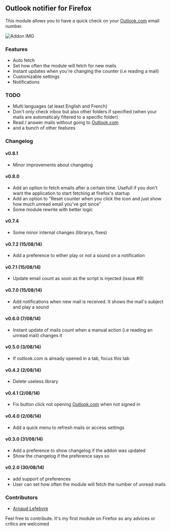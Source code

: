 ## Outlook notifier for Firefox

This module allows you to have a quick check on your [Outlook.com](https://outlook.com) email number.

![Addon IMG](https://addons.cdn.mozilla.net/user-media/previews/full/140/140338.png)

### Features

+ Auto fetch
+ Set how often the module will fetch for new mails
+ Instant updates when you're changing the counter (i.e reading a mail)
+ Customizable settings
+ Notifications

### TODO

+ Multi languages (at least English and French)
+ Don't only check inbox but also other folders if specified (when your mails are automaticaly filtered to a specific folder)
+ Read / answer mails without going to [Outlook.com](https://outlook.com)
+ and a bunch of other features

### Changelog

#### v0.8.1

+ Minor improvements about changelog

#### v0.8.0

+ Add an option to fetch emails after a certain time. Usefull if you don't want the application to start fetching at firefox's startup
+ Add an option to "Reset counter when you click the icon and just show how much unread email you've got since"
+ Some module rewrite with better logic

#### v0.7.4

+ Some minor internal changes (librarys, fixes)

#### v0.7.2 (15/08/14)

+ Add a preference to either play or not a sound on a notification

#### v0.7.1 (15/08/14)

+ Update email count as soon as the script is injected (issue #9)

#### v0.7.0 (15/08/14)

+ Add notifications when new mail is received. It shows the mail's subject and play a sound

#### v0.6.0 (7/08/14)

+ Instant update of mails count when a manual action (i.e reading an unread mail) changes it

#### v0.5.0 (3/08/14)

+ If outlook.com is already opened in a tab, focus this tab

#### v0.4.2 (2/08/14)

+ Delete useless library

#### v0.4.1 (2/08/14)

+ Fix button click not opening [Outlook.com](https://outlook.com) when not signed in

#### v0.4.0 (2/08/14)

+ Add a quick menu to refresh mails or access settings

#### v0.3.0 (31/08/14)

+ Add a preference to show changelog if the addon was updated
+ Show the changelog if the preference says so

#### v0.2.0 (30/08/14)

+ add support of preferences
+ User can set how often the module will fetch the number of unread mails

### Contributors

+ [Arnaud Lefebvre](https://github.com/LefebvreArnaud)

Feel free to contribute. It's my first module on Firefox so any advices or critics are welcomed
